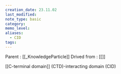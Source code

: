 ```yaml
---
creation_date: 23.11.02
last_modified: 
note_type: basic
category: 
memo_level: 
aliases:
  - CID
tags:
---
```


Parent : [[_KnowledgeParticle]]
Drived from : [[]]

[[C-terminal domain]] (CTD)-interacting domain (CID)